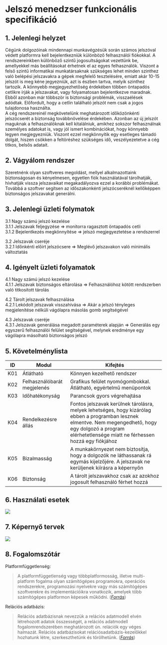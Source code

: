 # Jelszó menedzser funkcionális specifikáció

## 1. Jelenlegi helyzet
Cégünk dolgozóinak mindennapi munkavégzésük során számos jelszóval védett platformra kell bejelentkezniük különböző felhasználói fiókokkal. A rendszereinkben különböző szintű jogosultságokat vezettünk be, amellyekkel más beállításokat érhetnek el az egyes felhasználók. Viszont a felső szintű informatikai munkatársaknak szükséges lehet minden szinthez való belépési jelszavakra a gépek megfelelő tesztelésére, emiatt akár 10-15 jelszót is meg kéne jegyezniük, azt is észben tartva, melyik szinthez tartozik. A könnyebb megjegyezhetőség érdekében többen öntapadós cetlikre írják a jelszavakat, vagy folyamatosan bejelentkezve maradnak. Ebből azonban már többször is biztonsági problémák, visszaélések adódtak. Előfordult, hogy a cetlin található jelszót nem csak a jogos tulajdonosa használta.  
A cég rendszereinél megkövetelünk meghatározott időközönkénti jelszócserét a biztonság továbbnövelése érdekében. Azonban az új jelszót maguknak a felhasználóknak kell kitalálniuk, amikhez sokszor felhasználnak személyes adatokat is, vagy jól ismert kombinációkat, hogy könnyebb legyen megjegyezniük. Viszont ezzel megkönnyítik egy esetleges támadó dolgát, hiszen csökken a feltöréshez szükséges idő, veszélyezetetve a cég titkos, belsős adatait.


## 2. Vágyálom rendszer
Szeretnénk olyan szoftveres megoldást, mellyel alkalmazottaink biztonságosan és kényelmesen, egyetlen fiók használatával tárolhatják, hívhatják vissza jelszavaikat megakadályozva ezzel a korábbi problémákat. Továbbá a szoftver segítsen az időszakonkénti jelszócseréknél kellőképpen biztonságos jelszavakat generálni.


## 3. Jelenlegi üzleti folymatok
3.1 Nagy számú jelszó kezelése  
3.1.1 Jelszavak feljegyzése => monitorra ragasztott öntapadós cetli  
3.1.2 Bejelentkezés megkönnyítése => jelszó megjegyeztetése a rendszerrel  
  
3.2 Jelszavak cseréje  
3.2.1 Időnkénti előírt jelszócsere => Meglévő jelszavakon való minimális változtatás


## 4. Igényelt üzleti folyamatok
4.1 Nagy számú jelszó kezelése  
4.1.1 Jelszavak biztonságos eltárolása => Felhasználóhoz kötött rendszerben való titkosított tárolás  
  
4.2 Tárolt jelszavak felhasználása  
4.2.1 Lekódolt jelszavak visszahívása => Akár a jelszó tényleges megjelenítése nélküli vágólapra másolás gomb segítségével

4.3 Jelszavak cseréje  
4.3.1 Jelszavak generálása megadott paraméterek alapján => Generálás egy egyszerű felhasználói felület segítségével, melynek eredménye egy vágólapra másolható biztonságos jelszó


## 5. Követelménylista
|ID|Modul|Kifejtés|
|--|-----|--------|
|K01|Átlátható|Könnyen kezelhető rendszer
|K02|Felhasználóbarát megjelenés|Grafikus felület nyomógombokkal. Átlátható, egyértelmű menüpontok
|K03|Időhatékonyság|Parancsok gyors végrehajtása
|K04|Rendelkezésre állás|Fontos jelszavak kerülnek tárolásra, melyek lehetséges, hogy kizárólag ebben a programban lesznek elmentve. Nem megengedhető, hogy egy dolgozó a program elérhetetlensége miatt ne férhessen hozzá egy fiókjához
|K05|Bizalmasság|A munkakörnyezet nem biztosítja, hogy a dolgozók ne láthassanak rá egymás kijelzőjére. A jelszavak ne kerüljenek kiírásra a képernyőn
|K06|Biztonság|A tárolt jelszavakhoz csak az azokhoz jogosult felhasználó férhet hozzá


## 6. Használati esetek
![](https://raw.githubusercontent.com/nehai-kettes-tankor/second-project/master/Documents/use-case.png)


## 7. Képernyő tervek
![](https://raw.githubusercontent.com/nehai-kettes-tankor/second-project/master/Documents/login-design.png)


## 8. Fogalomszótár
Platformfüggetlenség:
>A platformfüggetlenség vagy többplatformosság, illetve multi-platform fogalma olyan számítógépes programokra, operációs rendszerekre, programozási nyelvekre vagy más számítógépes szoftverekre és implementációikra vonatkozik, amelyek több számítógépes platformon képesek működni. ([*Forrás*](https://www.mimi.hu/informatika/platformfuggetlenseg.html))
  
Relációs adatbázis:
>Relációs adatbázisnak nevezzük a relációs adatmodell elvén létrehozott adatok összességét, a relációs adatmodell fogalomrendszerében meghatározott ún. relációk egy véges halmazát. Relációs adatbázisokat relációsadatbázis-kezelőkkel hozhatunk létre, szerkeszthetünk és törölhetünk. ([*Forrás*](https://hu.wikipedia.org/wiki/Rel%C3%A1ci%C3%B3s_adatb%C3%A1zis))
